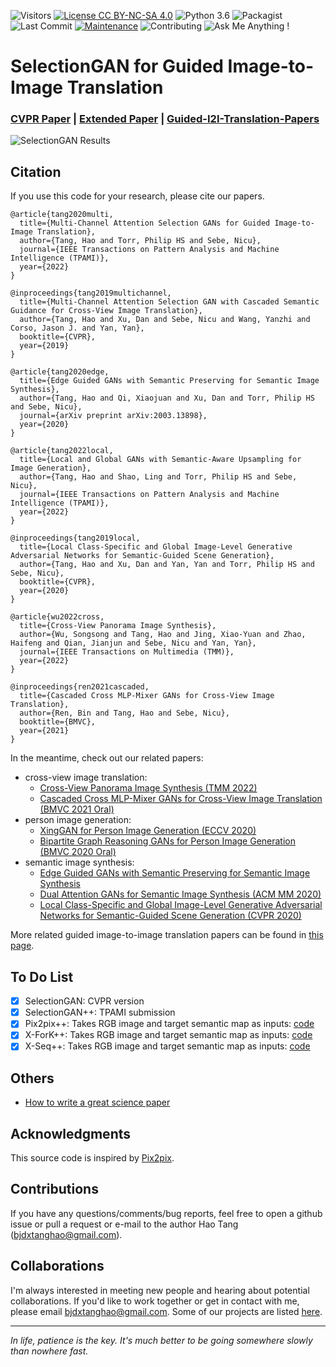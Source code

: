 ![Visitors](https://visitor-badge.glitch.me/badge?page_id=Ha0Tang/SelectionGAN) 
[![License CC BY-NC-SA 4.0](https://img.shields.io/badge/license-CC4.0-blue.svg)](https://github.com/Ha0Tang/SelectionGAN/blob/master/LICENSE.md)
![Python 3.6](https://img.shields.io/badge/python-3.6-green.svg)
![Packagist](https://img.shields.io/badge/Pytorch-0.4.1-red.svg)
![Last Commit](https://img.shields.io/github/last-commit/Ha0Tang/SelectionGAN)
[![Maintenance](https://img.shields.io/badge/Maintained%3F-yes-blue.svg)](https://github.com/Ha0Tang/SelectionGAN/graphs/commit-activity)
![Contributing](https://img.shields.io/badge/contributions-welcome-red.svg?style=flat)
![Ask Me Anything !](https://img.shields.io/badge/Ask%20me-anything-1abc9c.svg)

# SelectionGAN for Guided Image-to-Image Translation
### [CVPR Paper](https://arxiv.org/abs/1904.06807) | [Extended Paper](https://arxiv.org/abs/2002.01048) | [Guided-I2I-Translation-Papers](https://github.com/Ha0Tang/Guided-I2I-Translation-Papers)

![SelectionGAN Results](./imgs/motivation.jpg)

## Citation
If you use this code for your research, please cite our papers.
```
@article{tang2020multi,
  title={Multi-Channel Attention Selection GANs for Guided Image-to-Image Translation},
  author={Tang, Hao and Torr, Philip HS and Sebe, Nicu},
  journal={IEEE Transactions on Pattern Analysis and Machine Intelligence (TPAMI)},
  year={2022}
}

@inproceedings{tang2019multichannel,
  title={Multi-Channel Attention Selection GAN with Cascaded Semantic Guidance for Cross-View Image Translation},
  author={Tang, Hao and Xu, Dan and Sebe, Nicu and Wang, Yanzhi and Corso, Jason J. and Yan, Yan},
  booktitle={CVPR},
  year={2019}
}

@article{tang2020edge,
  title={Edge Guided GANs with Semantic Preserving for Semantic Image Synthesis},
  author={Tang, Hao and Qi, Xiaojuan and Xu, Dan and Torr, Philip HS and Sebe, Nicu},
  journal={arXiv preprint arXiv:2003.13898},
  year={2020}
}

@article{tang2022local,
  title={Local and Global GANs with Semantic-Aware Upsampling for Image Generation},
  author={Tang, Hao and Shao, Ling and Torr, Philip HS and Sebe, Nicu},
  journal={IEEE Transactions on Pattern Analysis and Machine Intelligence (TPAMI)},
  year={2022}
}

@inproceedings{tang2019local,
  title={Local Class-Specific and Global Image-Level Generative Adversarial Networks for Semantic-Guided Scene Generation},
  author={Tang, Hao and Xu, Dan and Yan, Yan and Torr, Philip HS and Sebe, Nicu},
  booktitle={CVPR},
  year={2020}
}

@article{wu2022cross,
  title={Cross-View Panorama Image Synthesis},
  author={Wu, Songsong and Tang, Hao and Jing, Xiao-Yuan and Zhao, Haifeng and Qian, Jianjun and Sebe, Nicu and Yan, Yan},
  journal={IEEE Transactions on Multimedia (TMM)},
  year={2022}
}

@inproceedings{ren2021cascaded,
  title={Cascaded Cross MLP-Mixer GANs for Cross-View Image Translation},
  author={Ren, Bin and Tang, Hao and Sebe, Nicu},
  booktitle={BMVC},
  year={2021}
}
```

In the meantime, check out our related papers:
- cross-view image translation: 
  - [Cross-View Panorama Image Synthesis (TMM 2022)](https://github.com/sswuai/PanoGAN)
  - [Cascaded Cross MLP-Mixer GANs for Cross-View Image Translation (BMVC 2021 Oral)](https://github.com/Amazingren/CrossMLP)
- person image generation: 
  - [XingGAN for Person Image Generation (ECCV 2020)](https://github.com/Ha0Tang/XingGAN)
  - [Bipartite Graph Reasoning GANs for Person Image Generation (BMVC 2020 Oral)](https://github.com/Ha0Tang/BiGraphGAN)
- semantic image synthesis: 
  - [Edge Guided GANs with Semantic Preserving for Semantic Image Synthesis](https://github.com/Ha0Tang/EdgeGAN)
  - [Dual Attention GANs for Semantic Image Synthesis (ACM MM 2020)](https://github.com/Ha0Tang/DAGAN)
  - [Local Class-Specific and Global Image-Level Generative Adversarial Networks for Semantic-Guided Scene Generation (CVPR 2020)](https://github.com/Ha0Tang/LGGAN)

More related guided image-to-image translation papers can be found in [this page](https://github.com/Ha0Tang/Guided-I2I-Translation-Papers).

## To Do List
- [x] SelectionGAN: CVPR version
- [x] SelectionGAN++: TPAMI submission
- [x] Pix2pix++: Takes RGB image and target semantic map as inputs: [code](./cross_view_v2)
- [x] X-ForK++: Takes RGB image and target semantic map as inputs: [code](./cross_view_v2)
- [x] X-Seq++: Takes RGB image and target semantic map as inputs: [code](./cross_view_v2)

## Others
- [How to write a great science paper](https://www.nature.com/articles/d41586-019-02918-5)

## Acknowledgments
This source code is inspired by [Pix2pix](https://github.com/junyanz/pytorch-CycleGAN-and-pix2pix).

## Contributions
If you have any questions/comments/bug reports, feel free to open a github issue or pull a request or e-mail to the author Hao Tang ([bjdxtanghao@gmail.com](bjdxtanghao@gmail.com)).

## Collaborations
I'm always interested in meeting new people and hearing about potential collaborations. If you'd like to work together or get in contact with me, please email bjdxtanghao@gmail.com. Some of our projects are listed [here](https://github.com/Ha0Tang).
___
*In life, patience is the key. It's much better to be going somewhere slowly than nowhere fast.*
